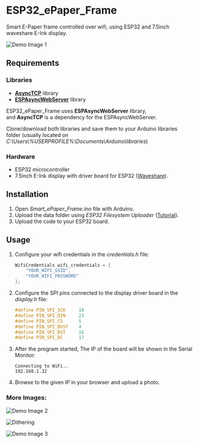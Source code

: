 # ESP32_ePaper_Frame
Smart E-Paper frame controlled over wifi, using ESP32 and 7.5inch waveshare E-Ink display.

![Demo Image 1](https://raw.githubusercontent.com/dani3lwinter/ESP32_ePaper_Frame/master/readme%20images/img1.jpg)

## Requirements
### Libraries
- [**AsyncTCP**](https://github.com/me-no-dev/AsyncTCP) library
- [**ESPAsyncWebServer**](https://github.com/me-no-dev/ESPAsyncWebServer) library

ESP32_ePaper_Frame uses **ESPAsyncWebServer** library,  
and **AsyncTCP** is a dependency for the ESPAsyncWebServer.

Clone/download both libraries and save them to your Arduino libraries folder (usually located on _C:\\Users\\%USERPROFILE%\\Documents\\Arduino\\libraries_)

### Hardware
- ESP32 microcontroller
- 7.5inch E-Ink display with driver board for ESP32 
([Waveshare](https://www.waveshare.com/wiki/7.5inch_e-Paper_HAT_(B))).

## Installation
1. Open *Smart_ePaper_Frame.ino* file with Arduino.
2. Upload the data folder using *ESP32 Filesystem Uploader* ([Tutorial](https://randomnerdtutorials.com/install-esp32-filesystem-uploader-arduino-ide/)).
3. Upload the code to your ESP32 board.

## Usage

1. Configure your wifi credentials in the *credentials.h* file:
    ```cpp
    WifiCredentials wifi_credentials = {
        "YOUR_WIFI_SSID",
        "YOUR_WIFI_PASSWORD"
    };
    ```

2. Configure the SPI pins connected to the display driver board in the *display.h* file:
    ```cpp
    #define PIN_SPI_SCK     18
    #define PIN_SPI_DIN     23
    #define PIN_SPI_CS      5
    #define PIN_SPI_BUSY    4
    #define PIN_SPI_RST     16
    #define PIN_SPI_DC      17
    ```

3. After the program started, The IP of the board will be shown in the Serial Monitor:
    ```
    Connecting to WiFi..
    192.168.1.32
    ```

4. Browse to the given IP in your browser and upload a photo.


### More Images:
![Demo Image 2](https://raw.githubusercontent.com/dani3lwinter/ESP32_ePaper_Frame/master/readme%20images/img2.jpg)

![Dithering](https://raw.githubusercontent.com/dani3lwinter/ESP32_ePaper_Frame/master/readme%20images/dithering.png)

![Demo Image 3](https://raw.githubusercontent.com/dani3lwinter/ESP32_ePaper_Frame/master/readme%20images/img3.jpg)


